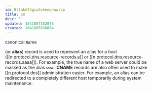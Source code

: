 ```yaml
---
id: 8tlakd74gia3vkeeqnawlrp
title: Cn
desc: ''
updated: 1641887182076
created: 1641886836004
---
```



`C`anonical `N`ame

(or **alias**) record is used to represent an alias for a host ([[n.protocol.dns.resource-records.a]] or [[n.protocol.dns.resource-records.aaaa]]).
For example, the true name of a web server could be masked as the alias `www.` **CNAME** records are also often used to make [[n.protocol.dns]] administration easier. 
For example, an alias can be redirected to a completely different host temporarily during system maintenance.
